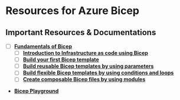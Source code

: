 # Resources for Azure Bicep

## Important Resources & Documentations

- [ ] **[Fundamentals of Bicep](https://learn.microsoft.com/en-us/training/paths/fundamentals-bicep/)**
  - [ ] **[Introduction to Infrastructure as code using Bicep](https://learn.microsoft.com/en-us/training/modules/introduction-to-infrastructure-as-code-using-bicep/)**
  - [ ] **[Build your first Bicep template](https://learn.microsoft.com/en-us/training/modules/build-first-bicep-template/)**
  - [ ] **[Build reusable Bicep templates by using parameters](https://learn.microsoft.com/en-us/training/modules/build-reusable-bicep-templates-parameters/)**
  - [ ] **[Build flexible Bicep templates by using conditions and loops](https://learn.microsoft.com/en-us/training/modules/build-flexible-bicep-templates-conditions-loops/)**
  - [ ] **[Create composable Bicep files by using modules](https://learn.microsoft.com/en-us/training/modules/create-composable-bicep-files-using-modules/)** 

* **[Bicep Playground](https://bicepdemo.z22.web.core.windows.net/)**
